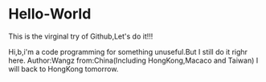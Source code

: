 # Hello-World
This is the virginal try of Github,Let's do it!!!

Hi,b,i'm a code programming for something unuseful.But I still do it righr here.
Author:Wangz
from:China(Including HongKong,Macaco and Taiwan)
I will back to HongKong tomorrow.
